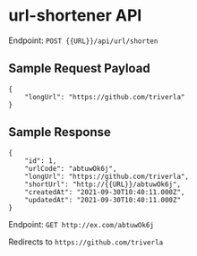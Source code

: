 # url-shortener API

Endpoint: `` POST {{URL}}/api/url/shorten ``

## Sample Request Payload
``` 
{
    "longUrl": "https://github.com/triverla"
} 
```

## Sample Response
```
{
    "id": 1,
    "urlCode": "abtuwOk6j",
    "longUrl": "https://github.com/triverla",
    "shortUrl": "http://{{URL}}/abtuwOk6j",
    "createdAt": "2021-09-30T10:40:11.000Z",
    "updatedAt": "2021-09-30T10:40:11.000Z"
}
```

Endpoint: `` GET http://ex.com/abtuwOk6j ``

Redirects to `` https://github.com/triverla ``
